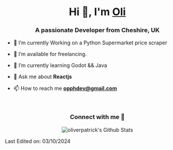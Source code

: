 <h1 align="center">Hi 👋, I'm <a href="https://opdev.co.uk" target="blank">
Oli</a></h1>
<h3 align="center">A passionate Developer from Cheshire, UK </h3>

- 🌱 I’m currently Working on a Python Supermarket price scraper

- 🤝 I’m available for freelancing.

- 🌱 I’m currently learning Godot && Java

- 💬 Ask me about **Reactjs**

- 📫 How to reach me **opphdev@gmail.com**

<br/>
<h3 align="center" > Connect with me 🤝 </h3>

<div align="center">

<img align="center" src="https://github-readme-stats.vercel.app/api?username=oliverpatrick&include_all_commits=true&count_private=true&show_icons=true&line_height=20&title_color=7A7ADB&icon_color=2234AE&text_color=D3D3D3&bg_color=0,000000,130F40" alt="oliverpatrick's Github Stats">

</div>

Last Edited on: 03/10/2024
